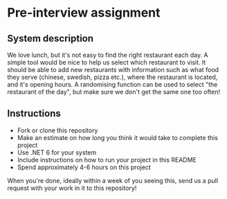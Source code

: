 # Pre-interview assignment


## System description
We love lunch, but it's not easy to find the right restaurant each day. A simple tool would be nice to help us select which restaurant to visit. It should be able to add new restaurants with information such as what food they serve (chinese, swedish, pizza etc.), where the restaurant is located, and it's opening hours. A randomising function can be used to select "the restaurant of the day", but make sure we don't get the same one too often!

## Instructions
* Fork or clone this repository
* Make an estimate on how long you think it would take to complete this project
* Use .NET 6 for your system
* Include instructions on how to run your project in this README
* Spend approximately 4-6 hours on this project

When you're done, ideally within a week of you seeing this, send us a pull request with your work in it to this repository!
